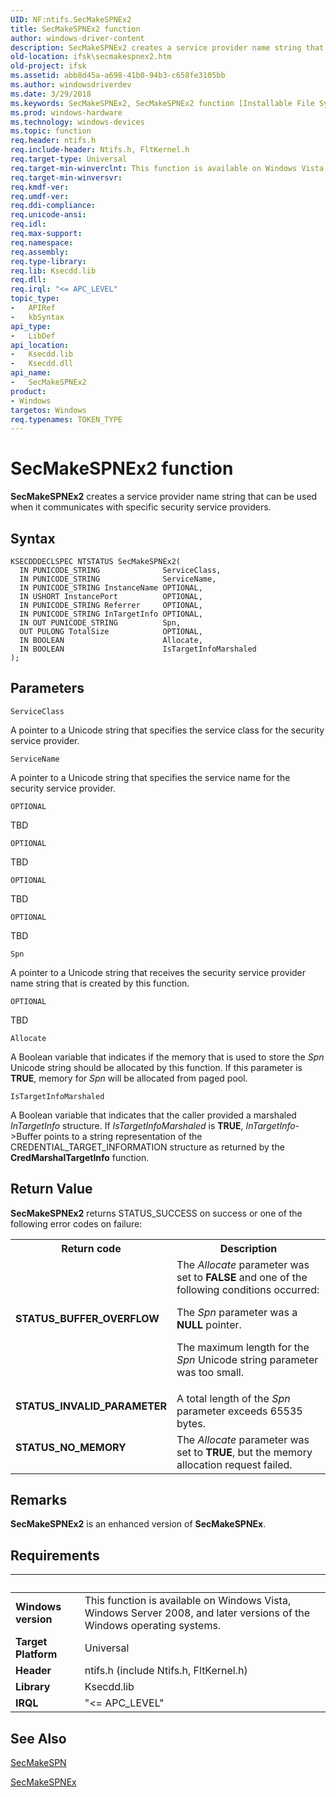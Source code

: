 ```yaml
---
UID: NF:ntifs.SecMakeSPNEx2
title: SecMakeSPNEx2 function
author: windows-driver-content
description: SecMakeSPNEx2 creates a service provider name string that can be used when it communicates with specific security service providers.
old-location: ifsk\secmakespnex2.htm
old-project: ifsk
ms.assetid: abb8d45a-a698-41b0-94b3-c658fe3105bb
ms.author: windowsdriverdev
ms.date: 3/29/2018
ms.keywords: SecMakeSPNEx2, SecMakeSPNEx2 function [Installable File System Drivers], ifsk.secmakespnex2, ksecddref_be331d16-cc90-4e80-85cd-c2faaecca843.xml, ntifs/SecMakeSPNEx2
ms.prod: windows-hardware
ms.technology: windows-devices
ms.topic: function
req.header: ntifs.h
req.include-header: Ntifs.h, FltKernel.h
req.target-type: Universal
req.target-min-winverclnt: This function is available on Windows Vista, Windows Server 2008, and later versions of the Windows operating systems.
req.target-min-winversvr: 
req.kmdf-ver: 
req.umdf-ver: 
req.ddi-compliance: 
req.unicode-ansi: 
req.idl: 
req.max-support: 
req.namespace: 
req.assembly: 
req.type-library: 
req.lib: Ksecdd.lib
req.dll: 
req.irql: "<= APC_LEVEL"
topic_type:
-	APIRef
-	kbSyntax
api_type:
-	LibDef
api_location:
-	Ksecdd.lib
-	Ksecdd.dll
api_name:
-	SecMakeSPNEx2
product:
- Windows
targetos: Windows
req.typenames: TOKEN_TYPE
---
```



# SecMakeSPNEx2 function
<b>SecMakeSPNEx2</b> creates a service provider name string that can be used when it communicates with specific security service providers.

## Syntax

```
KSECDDDECLSPEC NTSTATUS SecMakeSPNEx2(
  IN PUNICODE_STRING              ServiceClass,
  IN PUNICODE_STRING              ServiceName,
  IN PUNICODE_STRING InstanceName OPTIONAL,
  IN USHORT InstancePort          OPTIONAL,
  IN PUNICODE_STRING Referrer     OPTIONAL,
  IN PUNICODE_STRING InTargetInfo OPTIONAL,
  IN OUT PUNICODE_STRING          Spn,
  OUT PULONG TotalSize            OPTIONAL,
  IN BOOLEAN                      Allocate,
  IN BOOLEAN                      IsTargetInfoMarshaled
);
```

## Parameters

`ServiceClass`

A pointer to a Unicode string that specifies the service class for the security service provider.

`ServiceName`

A pointer to a Unicode string that specifies the service name for the security service provider.

`OPTIONAL`

TBD

`OPTIONAL`

TBD

`OPTIONAL`

TBD

`OPTIONAL`

TBD

`Spn`

A pointer to a Unicode string that receives the security service provider name string that is created by this function.

`OPTIONAL`

TBD

`Allocate`

A Boolean variable that indicates if the memory that is used to store the <i>Spn</i> Unicode string should be allocated by this function. If this parameter is <b>TRUE</b>, memory for <i>Spn</i> will be allocated from paged pool.

`IsTargetInfoMarshaled`

A Boolean variable that indicates that the caller provided a marshaled <i>InTargetInfo</i> structure.  If <i>IsTargetInfoMarshaled</i> is <b>TRUE</b>, <i>InTargetInfo</i>-&gt;Buffer points to a string representation of the CREDENTIAL_TARGET_INFORMATION structure as returned by the <b>CredMarshalTargetInfo</b> function.


## Return Value

<b>SecMakeSPNEx2</b> returns STATUS_SUCCESS on success or one of the following error codes on failure: 

<table>
<tr>
<th>Return code</th>
<th>Description</th>
</tr>
<tr>
<td width="40%">
<dl>
<dt><b>STATUS_BUFFER_OVERFLOW</b></dt>
</dl>
</td>
<td width="60%">
The <i>Allocate</i> parameter was set to <b>FALSE</b> and one of the following conditions occurred:

The <i>Spn </i>parameter was a <b>NULL</b> pointer.

The maximum length for the <i>Spn</i> Unicode string parameter was too small.

</td>
</tr>
<tr>
<td width="40%">
<dl>
<dt><b>STATUS_INVALID_PARAMETER</b></dt>
</dl>
</td>
<td width="60%">
A total length of the <i>Spn</i> parameter exceeds 65535 bytes.

</td>
</tr>
<tr>
<td width="40%">
<dl>
<dt><b>STATUS_NO_MEMORY</b></dt>
</dl>
</td>
<td width="60%">
The <i>Allocate</i> parameter was set to <b>TRUE</b>, but the memory allocation request failed.

</td>
</tr>
</table>

## Remarks

<b>SecMakeSPNEx2</b> is an enhanced version of <b>SecMakeSPNEx</b>.

## Requirements
| &nbsp; | &nbsp; |
| ---- |:---- |
| **Windows version** | This function is available on Windows Vista, Windows Server 2008, and later versions of the Windows operating systems.  |
| **Target Platform** | Universal |
| **Header** | ntifs.h (include Ntifs.h, FltKernel.h) |
| **Library** | Ksecdd.lib |
| **IRQL** | "<= APC_LEVEL" |

## See Also

<a href="https://msdn.microsoft.com/library/windows/hardware/ff556584">SecMakeSPN</a>



<a href="https://msdn.microsoft.com/library/windows/hardware/ff556585">SecMakeSPNEx</a>